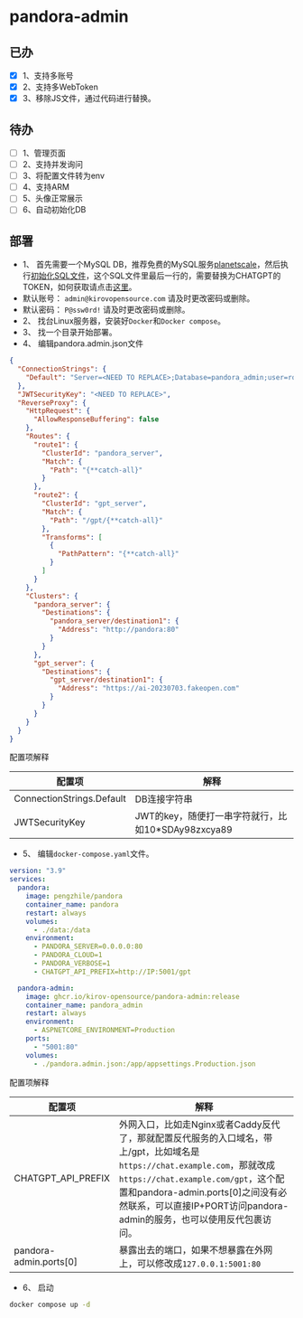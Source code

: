 # pandora-admin

## 已办

- [x] 1、支持多账号
- [x] 2、支持多WebToken
- [x] 3、移除JS文件，通过代码进行替换。

## 待办

- [ ] 1、管理页面
- [ ] 2、支持并发询问
- [ ] 3、将配置文件转为env
- [ ] 4、支持ARM
- [ ] 5、头像正常展示
- [ ] 6、自动初始化DB

## 部署
* 1、 首先需要一个MySQL DB，推荐免费的MySQL服务[planetscale](https://app.planetscale.com/)，然后执行[初始化SQL文件](Initial.sql)，这个SQL文件里最后一行的<REPLACE-TO-ACCESS-TOKEN>，需要替换为CHATGPT的TOKEN，如何获取请点击[这里](https://github.com/pengzhile/pandora#%E4%BD%93%E9%AA%8C%E5%9C%B0%E5%9D%80)。
* 默认账号： `admin@kirovopensource.com` 请及时更改密码或删除。
* 默认密码： `P@ssw0rd!` 请及时更改密码或删除。
* 2、 找台Linux服务器，安装好`Docker`和`Docker compose`。
* 3、 找一个目录开始部署。
* 4、 编辑pandora.admin.json文件
  
```json
{
  "ConnectionStrings": {
    "Default": "Server=<NEED TO REPLACE>;Database=pandora_admin;user=root;password=password;",
  },
  "JWTSecurityKey": "<NEED TO REPLACE>",
  "ReverseProxy": {
    "HttpRequest": {
      "AllowResponseBuffering": false
    },
    "Routes": {
      "route1": {
        "ClusterId": "pandora_server",
        "Match": {
          "Path": "{**catch-all}"
        }
      },
      "route2": {
        "ClusterId": "gpt_server",
        "Match": {
          "Path": "/gpt/{**catch-all}"
        },
        "Transforms": [
          {
            "PathPattern": "{**catch-all}"
          }
        ]
      }
    },
    "Clusters": {
      "pandora_server": {
        "Destinations": {
          "pandora_server/destination1": {
            "Address": "http://pandora:80"
          }
        }
      },
      "gpt_server": {
        "Destinations": {
          "gpt_server/destination1": {
            "Address": "https://ai-20230703.fakeopen.com"
          }
        }
      }
    }
  }
}
```

配置项解释

|配置项|解释|
|---|-----|
|ConnectionStrings.Default|DB连接字符串|
|JWTSecurityKey|JWT的key，随便打一串字符就行，比如10*SDAy98zxcya89|

* 5、 编辑`docker-compose.yaml`文件。

```yaml
version: "3.9"
services:
  pandora:
    image: pengzhile/pandora
    container_name: pandora
    restart: always
    volumes:
      - ./data:/data
    environment:
      - PANDORA_SERVER=0.0.0.0:80
      - PANDORA_CLOUD=1
      - PANDORA_VERBOSE=1
      - CHATGPT_API_PREFIX=http://IP:5001/gpt

  pandora-admin:
    image: ghcr.io/kirov-opensource/pandora-admin:release
    container_name: pandora_admin
    restart: always
    environment:
      - ASPNETCORE_ENVIRONMENT=Production
    ports:
      - "5001:80"
    volumes:
      - ./pandora.admin.json:/app/appsettings.Production.json
```

配置项解释

|配置项|解释|
|---|-----|
|CHATGPT_API_PREFIX|外网入口，比如走Nginx或者Caddy反代了，那就配置反代服务的入口域名，带上/gpt，比如域名是`https://chat.example.com`，那就改成`https://chat.example.com/gpt`，这个配置和pandora-admin.ports\[0\]之间没有必然联系，可以直接IP+PORT访问pandora-admin的服务，也可以使用反代包裹访问。|
|pandora-admin.ports\[0\]|暴露出去的端口，如果不想暴露在外网上，可以修改成`127.0.0.1:5001:80`|

* 6、 启动
```bash
docker compose up -d
```

